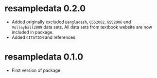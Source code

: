 # resampledata 0.2.0

* Added originally excluded `Bangladesh`, `GSS2002`, `GSS2006` and
`Volleyball2009` data sets. All data sets from textbook website are now included
in package.
* Added `CITATION` and references

# resampledata 0.1.0

* First version of package
